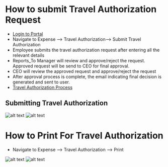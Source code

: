 How to submit Travel Authorization Request
==========
 - [Login to Portal](../../office/forgot-password.html "Travel Authorization")
 - Navigate to Expense --> Travel Authorization--> Submit Travel Authorization
 - Employee submits the travel authorization request after entering all the relevant details
 - Reports_To Manager will review and approve/reject the request. Approved request will be send to CEO for final approval.
 - CEO will review the approved request and approve/reject the request 
 - After approval process is complete, the email indicating final decision is generated and sent to user.
 - [Travel Authorization Process](../../office/expense/travelauthorizationprocess.html "Travel Authorization")

Submitting Travel Authorization
----
![alt text](../../images/expense/travel-authorization.png "Travel Authorization")
![alt text](../../images/expense/submit-travelauthorization.png "Travel Authorization")

How to Print For Travel Authorization
==========
- Navigate to Expense --> Travel Authorization --> Print

![alt text](../../images/expense/print-travelauthorization.png "Travel Authorization")
![alt text](../../images/expense/travelauthorization-print-form.png "Travel Authorization")

